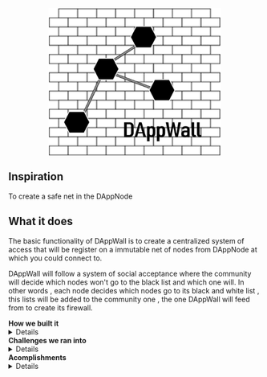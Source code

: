 

<p align="center">
<img align="center" src="DAppWall.png" width="345" height="294">
</p>
<h2> Inspiration </h2>

<p>To create a safe net in the DAppNode</p>

  <h2> What it does </h2>
  
<p>
The basic functionality of DAppWall is to create a centralized system of access that will be register on a immutable net of nodes from DAppNode at which you could connect to.

DAppWall will follow a system of social acceptance where the community will decide which nodes won't go to the black list and which one will. In other words , each node decides which nodes go to its black and white list , this lists will be added to the community one , the one DAppWall will feed from to create its firewall.
</p>


<summary>
  <b> How we built it </b>
</summary>
<details>
<p>
The objective it is to build it with react for the front end , for back end we will use the ip tables , a smart-contract.
We will also bundle our DApp to be able to work with DAppNode , and it will be an Aragon DAO.
</p>
</details>
<summary>
  <b> Challenges we ran into </b>
</summary>
<details>
<p>
Creating the DAO has been really the main issue setting up the smart-contracts has caused us problems too due to the complexity of the rules we were trying to set up.
 </p>
</details>
<summary>
  <b> Acomplishments </b>
</summary>
<details>
<p>
Learning about Aragon and all its process and sending packages to the DAppNode. 
</p>
</details>
